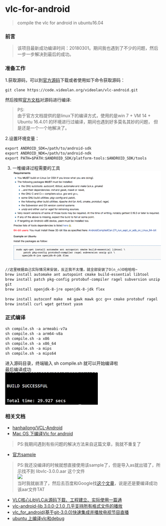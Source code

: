 # vlc-for-android
> compile the vlc for android in ubuntu16.04

### 前言
> 该项目最新成功编译时间：20180301。期间我也遇到了不少的问题，然后一步一步解决到最后的成功。

### 准备工作

1.获取源码，可以到[官方源码](https://code.videolan.org/videolan/vlc-android)下载或者使用如下命令获取源码：
```
git clone https://code.videolan.org/videolan/vlc-android.git
```

然后按照[官方文档](https://wiki.videolan.org/AndroidCompile)对源码进行编译:
> PS:</br>
> 由于官方文档提供的是linux下的编译方式，使用的是win 7 + VM 14 + Ubuntu 16.4.01 的环境进行过编译，期间也遇到好多莫名其妙的问题，
> 但是还是一个一个地解决了。

2.设置环境变量：
```
export ANDROID_SDK=/path/to/android-sdk
export ANDROID_NDK=/path/to/android-ndk
export PATH=$PATH:$ANDROID_SDK/platform-tools:$ANDROID_SDK/tools
```

3. 一堆编译过程需要的工具</br>
<img src="./image/001.png" width=500/></br>
```
//这里根据自己实际情况来安装，反正我不太懂，就全部安装了O(∩_∩)O哈哈哈~
brew install automake ant autopoint cmake build-essential libtool
brew install patch pkg-config protobuf-compiler ragel subversion unzip git
brew install openjdk-8-jre openjdk-8-jdk flex

brew install autoconf make  m4 gawk mawk gcc g++ cmake protobuf ragel
brew install curl wget gettext yasm 
```

### 正式编译

```
sh compile.sh -a armeabi-v7a
sh compile.sh -a arm64-v8a
sh compile.sh -a x86
sh compile.sh -a x86_64
sh compile.sh -a mips
sh compile.sh -a mips64
```

进入源码目录，终端输入 sh compile.sh 就可以开始编译啦</br>
最后编译成功</br>
<img src="./image/002.png" width=300/></br>

### 相关文档
- [hanhailong/VCL-Android](https://github.com/hanhailong/VCL-Android)
- [Mac OS 下编译Vlc for android](https://www.jianshu.com/p/9b35e3fd2c8c)
> PS:我期间遇到有些问题的解决方法来自这篇文章，我就不重复了
- [官方sample](https://code.videolan.org/videolan/libvlc-android-samples)
> PS:我还没编译的时候就想直接使用该sample了，但是导入as就出错了，所示找不到 libvlc-3.0.0.aar 这个文件</br>
> <img src="./image/006.png" width=300/></br>
> 当时我就崩溃了，然后去百度和Google找[这个文章](https://github.com/qdk0901/vlctest)，说是还是要编译成功该aar文件TAT
- [VLC核心LibVLC从源码下载、工程建立、实际使用一篇通](http://blog.csdn.net/Guofengpu/article/details/51470913)
- [vlc-android-lib 3.0.0-2.1.0 几乎支持所有格式文件的播放](http://blog.csdn.net/u014608640/article/details/52848499)
- [vlc_for_android(基于git-3.0.0)快速集成并播放电视节目直播](http://url.cn/521gb3T)
- [ubuntu 上编译vlc和debug](http://www.voidcn.com/article/p-uzbpdceh-vx.html)




